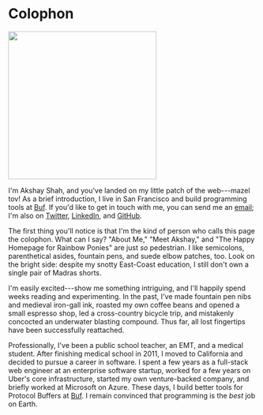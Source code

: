 # Colophon

<img alt="" src="/static/headshot-640x640.webp" height="300px" width="300px">

I'm Akshay Shah, and you've landed on my little patch of the web---mazel tov!
As a brief introduction, I live in San Francisco and build programming tools at
[Buf](https://buf.build). If you'd like to get in touch with me, you can send
me an [email](mailto:akshay@akshayshah.org); I'm also on
[Twitter](https://twitter.com/akshayshah),
[LinkedIn](https://linkedin.com/in/akshayjshah), and
[GitHub](https://github.com/akshayjshah).

The first thing you'll notice is that I'm the kind of person who calls this
page the colophon. What can I say? "About Me," "Meet Akshay," and "The Happy
Homepage for Rainbow Ponies" are just *so* pedestrian. I like semicolons,
parenthetical asides, fountain pens, and suede elbow patches, too. Look on the
bright side: despite my snotty East-Coast education, I still don't own a single
pair of Madras shorts.

I'm easily excited---show me something intriguing, and I'll happily spend weeks
reading and experimenting. In the past, I've made fountain pen nibs and
medieval iron-gall ink, roasted my own coffee beans and opened a small espresso
shop, led a cross-country bicycle trip, and mistakenly concocted an underwater
blasting compound. Thus far, all lost fingertips have been successfully
reattached.

Professionally, I've been a public school teacher, an EMT, and a medical
student. After finishing medical school in 2011, I moved to California and
decided to pursue a career in software. I spent a few years as a full-stack web
engineer at an enterprise software startup, worked for a few years on Uber's
core infrastructure, started my own venture-backed company, and briefly worked
at Microsoft on Azure. These days, I build better tools for Protocol Buffers at
[Buf](https://buf.build). I remain convinced that programming is the _best_ job
on Earth.
